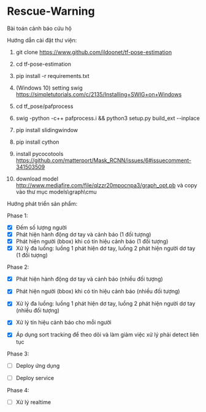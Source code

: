 # Rescue-Warning

Bài toán cảnh báo cứu hộ

Hướng dẫn cài đặt thư viện:

1. git clone https://www.github.com/ildoonet/tf-pose-estimation

2. cd tf-pose-estimation

3. pip install -r requirements.txt

4. (Windows 10) setting swig https://simpletutorials.com/c/2135/Installing+SWIG+on+Windows

5. cd tf_pose/pafprocess

6. swig -python -c++ pafprocess.i && python3 setup.py build_ext --inplace

7. pip install slidingwindow

8. pip install cython

9. install pycocotools https://github.com/matterport/Mask_RCNN/issues/6#issuecomment-341503509

10. download model http://www.mediafire.com/file/qlzzr20mpocnpa3/graph_opt.pb và copy vào thư mục models\graph\cmu

    

Hướng phát triển sản phẩm:

Phase 1:

- [x] Đếm số lượng người
- [x] Phát hiện hành động dơ tay và cảnh báo (1 đối tượng)
- [x] Phát hiện người (bbox) khi có tín hiệu cảnh báo (1 đối tượng)
- [x] Xử lý đa luồng: luồng 1 phát hiện dơ tay, luồng 2 phát hiện người dơ tay (1 đối tượng)

Phase 2:

- [x] Phát hiện hành động dơ tay và cảnh báo (nhiều đối tượng)

- [x] Phát hiện người (bbox) khi có tín hiệu cảnh báo (nhiều đối tượng)

- [x] Xử lý đa luồng: luồng 1 phát hiện dơ tay, luồng 2 phát hiện người dơ tay (nhiều đối tượng)

- [x] Xử lý tín hiệu cảnh báo cho mỗi người

- [x] Áp dụng sort tracking để theo dõi và làm giảm việc xử lý phải detect liên tục

  

Phase 3:



- [ ] Deploy ứng dụng

- [ ] Deploy service

  

Phase 4:

- [ ] Xử lý realtime

